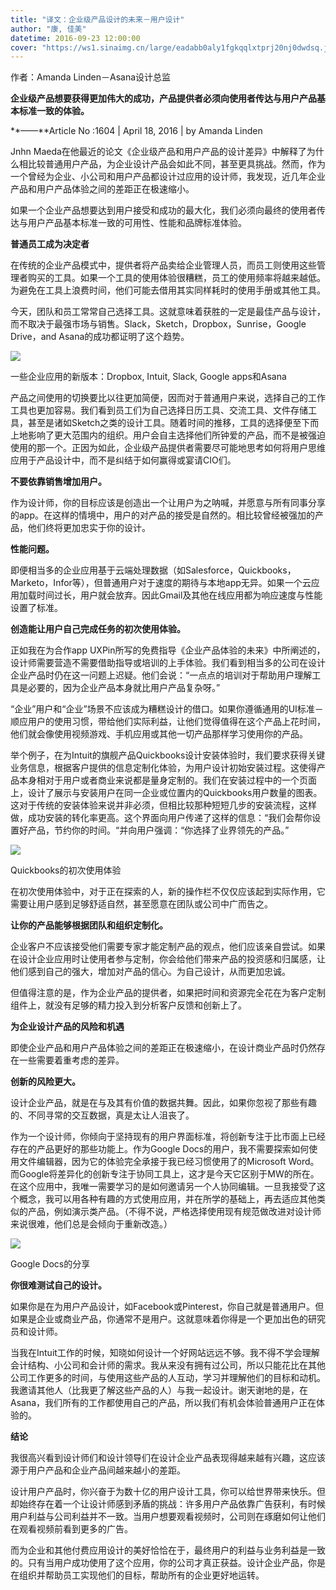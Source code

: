 ```yaml
---
title: "译文：企业级产品设计的未来－用户设计"
author: "康, 佳美"
datetime: 2016-09-23 12:00:00
cover: "https://ws1.sinaimg.cn/large/eadabb0aly1fgkqqlxtprj20nj0dwdsq.jpg"
---
```


作者：Amanda Linden－Asana设计总监  


**企业级产品想要获得更加伟大的成功，产品提供者必须向使用者传达与用户产品基本标准一致的体验。**  


**——**Article No :1604 | April 18, 2016 | by Amanda Linden  


Jnhn Maeda在他最近的论文《企业级产品和用户产品的设计差异》中解释了为什么相比较普通用户产品，为企业设计产品会如此不同，甚至更具挑战。然而，作为一个曾经为企业、小公司和用户产品都设计过应用的设计师，我发现，近几年企业产品和用户产品体验之间的差距正在极速缩小。  


如果一个企业产品想要达到用户接受和成功的最大化，我们必须向最终的使用者传达与用户产品基本标准一致的可用性、性能和品牌标准体验。  


**普通员工成为决定者**  


在传统的企业产品模式中，提供者将产品卖给企业管理人员，而员工则使用这些管理者购买的工具。如果一个工具的使用体验很糟糕，员工的使用频率将越来越低。为避免在工具上浪费时间，他们可能去借用其实同样耗时的使用手册或其他工具。  


今天，团队和员工常常自己选择工具。这就意味着获胜的一定是最佳产品与设计，而不取决于最强市场与销售。Slack，Sketch，Dropbox，Sunrise，Google Drive，and Asana的成功都证明了这个趋势。  


![](https://ws1.sinaimg.cn/large/eadabb0aly1fgqhwhxyafj20ir08kwh7.jpg)
  


一些企业应用的新版本：Dropbox, Intuit, Slack, Google apps和Asana  


产品之间使用的切换要比以往更加简便，因而对于普通用户来说，选择自己的工作工具也更加容易。我们看到员工们为自己选择日历工具、交流工具、文件存储工具，甚至是诸如Sketch之类的设计工具。随着时间的推移，工具的选择便至下而上地影响了更大范围内的组织。用户会自主选择他们所钟爱的产品，而不是被强迫使用的那一个。正因为如此，企业级产品提供者需要尽可能地思考如何将用户思维应用于产品设计中，而不是纠结于如何赢得或宴请CIO们。  


**不要依靠销售增加用户。**  


作为设计师，你的目标应该是创造出一个让用户为之呐喊，并愿意与所有同事分享的app。在这样的情境中，用户的对产品的接受是自然的。相比较曾经被强加的产品，他们终将更加忠实于你的设计。  


**性能问题。**  


即便相当多的企业应用基于云端处理数据（如Salesforce，Quickbooks，Marketo，Infor等），但普通用户对于速度的期待与本地app无异。如果一个云应用加载时间过长，用户就会放弃。因此Gmail及其他在线应用都为响应速度与性能设置了标准。  


**创造能让用户自己完成任务的初次使用体验。**  


正如我在为合作app UXPin所写的免费指导《企业产品体验的未来》中所阐述的，设计师需要营造不需要借助指导或培训的上手体验。我们看到相当多的公司在设计企业产品时仍在这一问题上迟疑。他们会说：“一点点的培训对于帮助用户理解工具是必要的，因为企业产品本身就比用户产品复杂呀。”  


“企业”用户和“企业”场景不应该成为糟糕设计的借口。如果你遵循通用的UI标准－顺应用户的使用习惯，带给他们实际利益，让他们觉得值得在这个产品上花时间，他们就会像使用视频游戏、手机应用或其他一切产品那样学习使用你的产品。  


举个例子，在为Intuit的旗舰产品Quickbooks设计安装体验时，我们要求获得关键业务信息，根据客户提供的信息定制化体验，为用户设计初始安装过程。这使得产品本身相对于用户或者商业来说都是量身定制的。我们在安装过程中的一个页面上，设计了展示与安装用户在同一企业或位置内的Quickbooks用户数量的图表。这对于传统的安装体验来说并非必须，但相比较那种短短几步的安装流程，这样做，成功安装的转化率更高。这个界面向用户传递了这样的信息：“我们会帮你设置好产品，节约你的时间。“并向用户强调：“你选择了业界领先的产品。”  


![](https://ws1.sinaimg.cn/large/eadabb0aly1fgqhxxfdp4j20j00g1jv3.jpg)
  


Quickbooks的初次使用体验  


在初次使用体验中，对于正在探索的人，新的操作栏不仅仅应该起到实际作用，它需要让用户感到足够舒适自然，甚至愿意在团队或公司中广而告之。  


**让你的产品能够根据团队和组织定制化。**  


企业客户不应该接受他们需要专家才能定制产品的观点，他们应该亲自尝试。如果在设计企业应用时让使用者参与定制，你会给他们带来产品的投资感和归属感，让他们感到自己的强大，增加对产品的信心。为自己设计，从而更加忠诚。  


但值得注意的是，作为企业产品的提供者，如果把时间和资源完全花在为客户定制组件上，就没有足够的精力投入到分析客户反馈和创新上了。  


**为企业设计产品的风险和机遇**  


即使企业产品和用户产品体验之间的差距正在极速缩小，在设计商业产品时仍然存在一些需要着重考虑的差异。  


**创新的风险更大。**  


设计企业产品，就是在与及其有价值的数据共舞。因此，如果你忽视了那些有趣的、不同寻常的交互数据，真是太让人沮丧了。  


作为一个设计师，你倾向于坚持现有的用户界面标准，将创新专注于比市面上已经存在的产品更好的那些功能上。作为Google Docs的用户，我不需要探索如何使用文件编辑器，因为它的体验完全承接于我已经习惯使用了的Microsoft Word。而Google将差异化的创新专注于协同工具上，这才是今天它区别于MW的所在。在这个应用中，我唯一需要学习的是如何邀请另一个人协同编辑。一旦我接受了这个概念，我可以用各种有趣的方式使用应用，并在所学的基础上，再去适应其他类似的产品，例如演示类产品。（不得不说，严格选择使用现有规范做改进对设计师来说很难，他们总是会倾向于重新改造。）  


![](https://ws1.sinaimg.cn/large/eadabb0aly1fgqhyr8lpdj20jb0axgnk.jpg)
  


Google Docs的分享  


**你很难测试自己的设计。**  


如果你是在为用户产品设计，如Facebook或Pinterest，你自己就是普通用户。但如果是企业或商业产品，你通常不是用户。这就意味着你得是一个更加出色的研究员和设计师。  


当我在Intuit工作的时候，知晓如何设计一个好网站远远不够。我不得不学会理解会计结构、小公司和会计师的需求。我从来没有拥有过公司，所以只能花比在其他公司工作更多的时间，与使用这些产品的人互动，学习并理解他们的目标和动机。我邀请其他人（比我更了解这些产品的人）与我一起设计。谢天谢地的是，在Asana，我们所有的工作都使用自己的产品，所以我们有机会体验普通用户正在体验的。  


**结论**  


我很高兴看到设计师们和设计领导们在设计企业产品表现得越来越有兴趣，这应该源于用户产品和企业产品间越来越小的差距。  


设计用户产品时，你兴奋于为数十亿的用户设计工具，你可以给世界带来快乐。但却始终存在着一个让设计师感到矛盾的挑战：许多用户产品依靠广告获利，有时候用户利益与公司利益并不一致。当用户想要观看视频时，公司则在琢磨如何让他们在观看视频前看到更多的广告。  


而为企业和其他付费应用设计的美好恰恰在于，最终用户的利益与业务利益是一致的。只有当用户成功使用了这个应用，你的公司才真正获益。设计企业产品，你是在组织并帮助员工实现他们的目标，帮助所有的企业更好地运转。